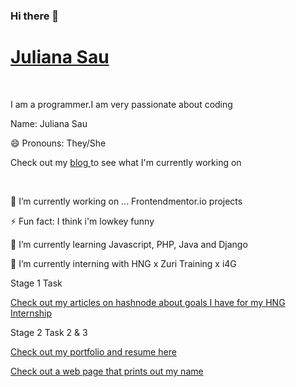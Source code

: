 ### Hi there 👋
<!DOCTYPE html>
<html>
  <body>
    <h1><a href="https://JulianaSau.github.io/" rel="noopener noreferrer" target="_blank">Juliana Sau</a></h1><br>
    <p>I am a programmer.I am very passionate about coding</p>
    <p> Name: Juliana Sau</p>
    <p>😄 Pronouns: They/She</p>
    <p>Check out my <a href="https://juliesau.hashnode.dev/" rel="noopener noreferrer" target="_blank"> blog </a> to see what I'm currently working on</p><br>
    <p>🔭 I’m currently working on ... Frontendmentor.io projects</p>
    <p>⚡ Fun fact: I think i'm lowkey funny</p>
    <p>🌱 I’m currently learning Javascript, PHP, Java and Django</p>
    <p>🔭 I’m currently interning with HNG  x Zuri Training x i4G</p>
    <p>Stage 1 Task</p>
    <p><a href="https://JulianaSau.github.io/">Check out my articles on hashnode about goals I have for my HNG Internship</a></p>
    <p>Stage 2 Task 2 & 3</p>
    <p><a href="https://JulianaSau.github.io/">Check out my portfolio and resume here</a></p>
    <p><a href="https://JulianaSau.github.io/Printname/printname.html">Check out a web page that prints out my name</a></p>
    <!--<p>📫 How to reach me: </p>
    <ul>
      <li><a href=Email</li>
    </ul>-->
    
  </body>
 </html> 
  

<!--
**JulianaSau/JulianaSau** is a ✨ _special_ ✨ repository because its `README.md` (this file) appears on your GitHub profile.

Here are some ideas to get you started:

- 🔭 I’m currently working on ...
- 🌱 I’m currently learning ...
- 👯 I’m looking to collaborate on ...
- 🤔 I’m looking for help with ...
- 💬 Ask me about ...
- 📫 How to reach me: ...
- 😄 Pronouns: ...
- ⚡ Fun fact: ...
-->
